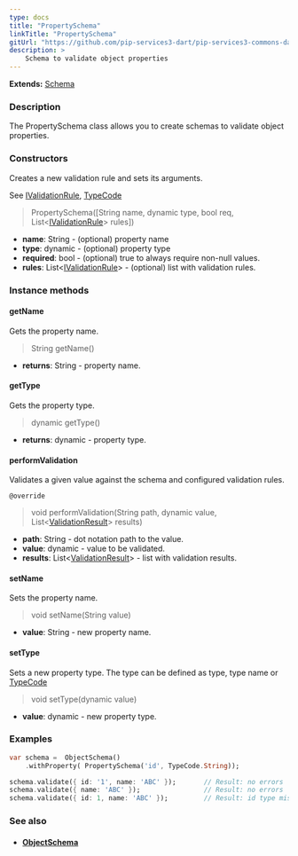 ```yaml
---
type: docs
title: "PropertySchema"
linkTitle: "PropertySchema"
gitUrl: "https://github.com/pip-services3-dart/pip-services3-commons-dart"
description: >
    Schema to validate object properties
---
```


**Extends:** [Schema](../schema)

### Description

The PropertySchema class allows you to create schemas to validate object properties.

### Constructors
Creates a new validation rule and sets its arguments.

See [IValidationRule](../ivalidation_rule), [TypeCode](../convert/type_code)

> PropertySchema([String name, dynamic type, bool req, List<[IValidationRule](../ivalidation_rule)> rules])

- **name**: String - (optional) property name
- **type**: dynamic - (optional) property type
- **required**: bool -  (optional) true to always require non-null values.
- **rules**: List<[IValidationRule](../ivalidation_rule)> - (optional) list with validation rules.

### Instance methods

#### getName
Gets the property name.

> String getName()

- **returns**: String - property name.


#### getType
Gets the property type.

> dynamic getType()

- **returns**: dynamic - property type.


#### performValidation
Validates a given value against the schema and configured validation rules.

`@override`
> void performValidation(String path, dynamic value, List<[ValidationResult](../validation_result)> results)

- **path**: String - dot notation path to the value.
- **value**: dynamic - value to be validated.
- **results**: List<[ValidationResult](../validation_result)> - list with validation results.


#### setName
Sets the property name.

> void setName(String value)

- **value**: String - new property name.


#### setType
Sets a new property type.
The type can be defined as type, type name or [TypeCode](../../convert/type_code)

> void setType(dynamic value)

- **value**: dynamic - new property type.


### Examples

```dart
var schema =  ObjectSchema()
    .withProperty( PropertySchema('id', TypeCode.String));

schema.validate({ id: '1', name: 'ABC' });       // Result: no errors
schema.validate({ name: 'ABC' });                // Result: no errors
schema.validate({ id: 1, name: 'ABC' });         // Result: id type mismatch

```

### See also
- #### [ObjectSchema](../object_schema)
